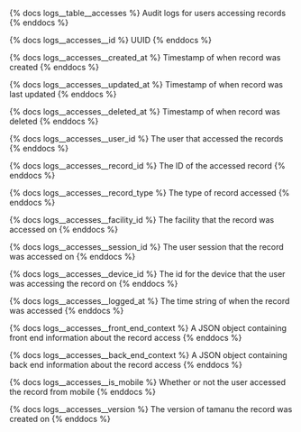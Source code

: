 {% docs logs__table__accesses %}
Audit logs for users accessing records
{% enddocs %}

{% docs logs__accesses__id %}
UUID
{% enddocs %}

{% docs logs__accesses__created_at %}
Timestamp of when record was created
{% enddocs %}

{% docs logs__accesses__updated_at %}
Timestamp of when record was last updated
{% enddocs %}

{% docs logs__accesses__deleted_at %}
Timestamp of when record was deleted
{% enddocs %}

{% docs logs__accesses__user_id %}
The user that accessed the records
{% enddocs %}

{% docs logs__accesses__record_id %}
The ID of the accessed record
{% enddocs %}

{% docs logs__accesses__record_type %}
The type of record accessed
{% enddocs %}

{% docs logs__accesses__facility_id %}
The facility that the record was accessed on
{% enddocs %}

{% docs logs__accesses__session_id %}
The user session that the record was accessed on
{% enddocs %}

{% docs logs__accesses__device_id %}
The id for the device that the user was accessing the record on
{% enddocs %}

{% docs logs__accesses__logged_at %}
The time string of when the record was accessed
{% enddocs %}

{% docs logs__accesses__front_end_context %}
A JSON object containing front end information about the record access
{% enddocs %}

{% docs logs__accesses__back_end_context %}
A JSON object containing back end information about the record access
{% enddocs %}

{% docs logs__accesses__is_mobile %}
Whether or not the user accessed the record from mobile
{% enddocs %}

{% docs logs__accesses__version %}
The version of tamanu the record was created on
{% enddocs %}
